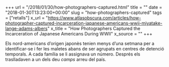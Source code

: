 +++
url = "/2018/01/30/how-photographers-captured.html"
title = ""
date = "2018-01-30T13:23:00+00:00"
slug = "how-photographers-captured"
tags = ["retalls"]
x_url = "https://www.atlasobscura.com/articles/how-photographer-captured-incarceration-japanese-americans-wwii-miyatake-lange-adams-albers"
x_title = "How Photographers Captured the Incarceration of Japanese Americans During WWII"
x_source = ""
+++


Els nord-americans d’origen japonès tenien menys d’una setmana per a identificar-se i fer les maletes abans de ser agrupats en centres de detenció temporals. A cada família se li assignava un número. Després els traslladaven a un dels deu *camps* arreu del país.

